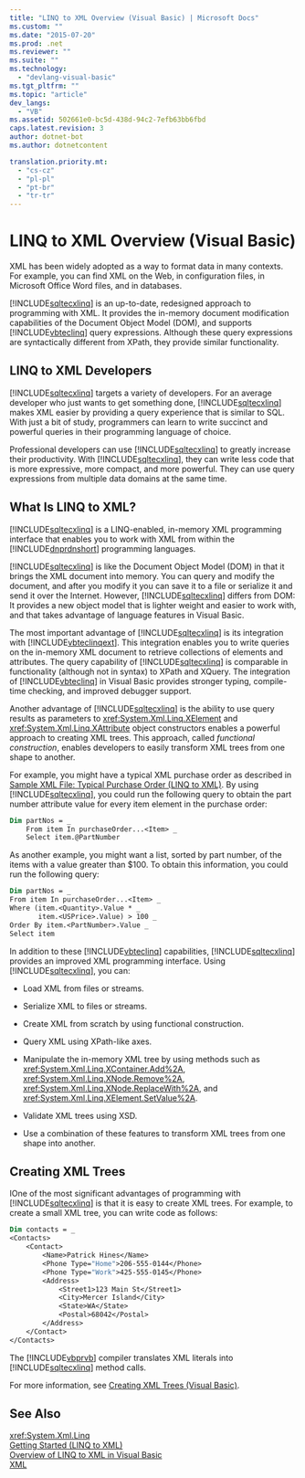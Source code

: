 ```yaml
---
title: "LINQ to XML Overview (Visual Basic) | Microsoft Docs"
ms.custom: ""
ms.date: "2015-07-20"
ms.prod: .net
ms.reviewer: ""
ms.suite: ""
ms.technology: 
  - "devlang-visual-basic"
ms.tgt_pltfrm: ""
ms.topic: "article"
dev_langs: 
  - "VB"
ms.assetid: 502661e0-bc5d-438d-94c2-7efb63bb6fbd
caps.latest.revision: 3
author: dotnet-bot
ms.author: dotnetcontent

translation.priority.mt: 
  - "cs-cz"
  - "pl-pl"
  - "pt-br"
  - "tr-tr"
---
```

# LINQ to XML Overview (Visual Basic)
XML has been widely adopted as a way to format data in many contexts. For example, you can find XML on the Web, in configuration files, in Microsoft Office Word files, and in databases.  
  
 [!INCLUDE[sqltecxlinq](~/includes/sqltecxlinq-md.md)] is an up-to-date, redesigned approach to programming with XML. It provides the in-memory document modification capabilities of the Document Object Model (DOM), and supports [!INCLUDE[vbteclinq](~/includes/vbteclinq-md.md)] query expressions. Although these query expressions are syntactically different from XPath, they provide similar functionality.  
  
## LINQ to XML Developers  
 [!INCLUDE[sqltecxlinq](~/includes/sqltecxlinq-md.md)] targets a variety of developers. For an average developer who just wants to get something done, [!INCLUDE[sqltecxlinq](~/includes/sqltecxlinq-md.md)] makes XML easier by providing a query experience that is similar to SQL. With just a bit of study, programmers can learn to write succinct and powerful queries in their programming language of choice.  
  
 Professional developers can use [!INCLUDE[sqltecxlinq](~/includes/sqltecxlinq-md.md)] to greatly increase their productivity. With [!INCLUDE[sqltecxlinq](~/includes/sqltecxlinq-md.md)], they can write less code that is more expressive, more compact, and more powerful. They can use query expressions from multiple data domains at the same time.  
  
## What Is LINQ to XML?  
 [!INCLUDE[sqltecxlinq](~/includes/sqltecxlinq-md.md)] is a LINQ-enabled, in-memory XML programming interface that enables you to work with XML from within the [!INCLUDE[dnprdnshort](~/includes/dnprdnshort-md.md)] programming languages.  
  
 [!INCLUDE[sqltecxlinq](~/includes/sqltecxlinq-md.md)] is like the Document Object Model (DOM) in that it brings the XML document into memory. You can query and modify the document, and after you modify it you can save it to a file or serialize it and send it over the Internet. However, [!INCLUDE[sqltecxlinq](~/includes/sqltecxlinq-md.md)] differs from DOM: It provides a new object model that is lighter weight and easier to work with, and that takes advantage of language features in Visual Basic.  
  
 The most important advantage of [!INCLUDE[sqltecxlinq](~/includes/sqltecxlinq-md.md)] is its integration with [!INCLUDE[vbteclinqext](~/includes/vbteclinqext-md.md)]. This integration enables you to write queries on the in-memory XML document to retrieve collections of elements and attributes. The query capability of [!INCLUDE[sqltecxlinq](~/includes/sqltecxlinq-md.md)] is comparable in functionality (although not in syntax) to XPath and XQuery. The integration of [!INCLUDE[vbteclinq](~/includes/vbteclinq-md.md)] in Visual Basic provides stronger typing, compile-time checking, and improved debugger support.  
  
 Another advantage of [!INCLUDE[sqltecxlinq](~/includes/sqltecxlinq-md.md)] is the ability to use query results as parameters to <xref:System.Xml.Linq.XElement> and <xref:System.Xml.Linq.XAttribute> object constructors enables a powerful approach to creating XML trees. This approach, called *functional construction*, enables developers to easily transform XML trees from one shape to another.  
  
 For example, you might have a typical XML purchase order as described in [Sample XML File: Typical Purchase Order (LINQ to XML)](http://msdn.microsoft.com/library/0606c09f-6e43-4f8d-95c8-e8e2e08d2348). By using [!INCLUDE[sqltecxlinq](~/includes/sqltecxlinq-md.md)], you could run the following query to obtain the part number attribute value for every item element in the purchase order:  
  
```vb  
Dim partNos = _  
    From item In purchaseOrder...<Item> _  
    Select item.@PartNumber  
```  
  
 As another example, you might want a list, sorted by part number, of the items with a value greater than $100. To obtain this information, you could run the following query:  
  
```vb  
Dim partNos = _  
From item In purchaseOrder...<Item> _  
Where (item.<Quantity>.Value * _  
       item.<USPrice>.Value) > 100 _  
Order By item.<PartNumber>.Value _  
Select item  
```  
  
 In addition to these [!INCLUDE[vbteclinq](~/includes/vbteclinq-md.md)] capabilities, [!INCLUDE[sqltecxlinq](~/includes/sqltecxlinq-md.md)] provides an improved XML programming interface. Using [!INCLUDE[sqltecxlinq](~/includes/sqltecxlinq-md.md)], you can:  
  
-   Load XML from files or streams.  
  
-   Serialize XML to files or streams.  
  
-   Create XML from scratch by using functional construction.  
  
-   Query XML using XPath-like axes.  
  
-   Manipulate the in-memory XML tree by using methods such as <xref:System.Xml.Linq.XContainer.Add%2A>, <xref:System.Xml.Linq.XNode.Remove%2A>, <xref:System.Xml.Linq.XNode.ReplaceWith%2A>, and <xref:System.Xml.Linq.XElement.SetValue%2A>.  
  
-   Validate XML trees using XSD.  
  
-   Use a combination of these features to transform XML trees from one shape into another.  
  
## Creating XML Trees  
 IOne of the most significant advantages of programming with [!INCLUDE[sqltecxlinq](~/includes/sqltecxlinq-md.md)] is that it is easy to create XML trees. For example, to create a small XML tree, you can write  code as follows:  
  
```vb  
Dim contacts = _  
<Contacts>  
    <Contact>  
        <Name>Patrick Hines</Name>  
        <Phone Type="Home">206-555-0144</Phone>  
        <Phone Type="Work">425-555-0145</Phone>  
        <Address>  
            <Street1>123 Main St</Street1>  
            <City>Mercer Island</City>  
            <State>WA</State>  
            <Postal>68042</Postal>  
        </Address>  
    </Contact>  
</Contacts>  
```  
  
 The [!INCLUDE[vbprvb](~/includes/vbprvb-md.md)] compiler translates XML literals into [!INCLUDE[sqltecxlinq](~/includes/sqltecxlinq-md.md)] method calls.  
  
 For more information, see [Creating XML Trees (Visual Basic)](../../../../visual-basic/programming-guide/concepts/linq/creating-xml-trees.md).  
  
## See Also  
 <xref:System.Xml.Linq>   
 [Getting Started (LINQ to XML)](../../../../visual-basic/programming-guide/concepts/linq/getting-started-linq-to-xml.md)   
 [Overview of LINQ to XML in Visual Basic](../../../../visual-basic/programming-guide/language-features/xml/overview-of-linq-to-xml.md)   
 [XML](../../../../visual-basic/programming-guide/language-features/xml/index.md)